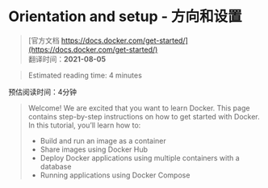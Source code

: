 # Orientation and setup - 方向和设置
> [官方文档 https://docs.docker.com/get-started/](https://docs.docker.com/get-started/)  
> 翻译时间：**2021-08-05**

> Estimated reading time: 4 minutes

预估阅读时间：4分钟

> Welcome! We are excited that you want to learn Docker.
> This page contains step-by-step instructions on how to get started with Docker. In this tutorial, you’ll learn how to:
> * Build and run an image as a container
> * Share images using Docker Hub
> * Deploy Docker applications using multiple containers with a database
> * Running applications using Docker Compose